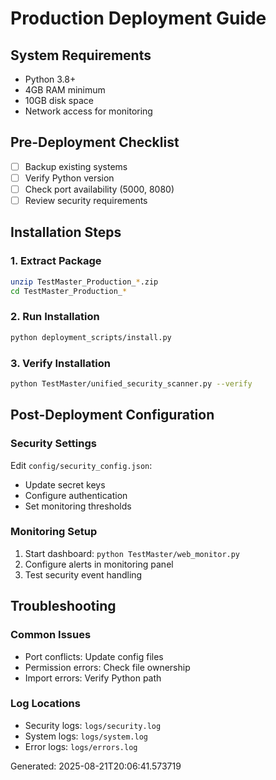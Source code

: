 # Production Deployment Guide

## System Requirements
- Python 3.8+
- 4GB RAM minimum
- 10GB disk space
- Network access for monitoring

## Pre-Deployment Checklist
- [ ] Backup existing systems
- [ ] Verify Python version
- [ ] Check port availability (5000, 8080)
- [ ] Review security requirements

## Installation Steps

### 1. Extract Package
```bash
unzip TestMaster_Production_*.zip
cd TestMaster_Production_*
```

### 2. Run Installation
```bash
python deployment_scripts/install.py
```

### 3. Verify Installation
```bash
python TestMaster/unified_security_scanner.py --verify
```

## Post-Deployment Configuration

### Security Settings
Edit `config/security_config.json`:
- Update secret keys
- Configure authentication
- Set monitoring thresholds

### Monitoring Setup
1. Start dashboard: `python TestMaster/web_monitor.py`
2. Configure alerts in monitoring panel
3. Test security event handling

## Troubleshooting

### Common Issues
- Port conflicts: Update config files
- Permission errors: Check file ownership
- Import errors: Verify Python path

### Log Locations
- Security logs: `logs/security.log`
- System logs: `logs/system.log`
- Error logs: `logs/errors.log`

Generated: 2025-08-21T20:06:41.573719
